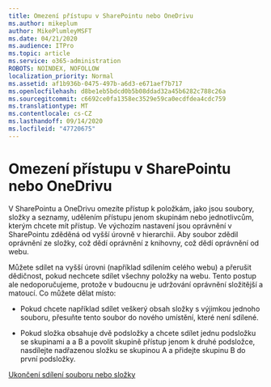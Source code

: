 ```yaml
---
title: Omezení přístupu v SharePointu nebo OneDrivu
ms.author: mikeplum
author: MikePlumleyMSFT
ms.date: 04/21/2020
ms.audience: ITPro
ms.topic: article
ms.service: o365-administration
ROBOTS: NOINDEX, NOFOLLOW
localization_priority: Normal
ms.assetid: af1b936b-0475-497b-a6d3-e671aef7b717
ms.openlocfilehash: d8be1eb5bdcd0b5b08ddad32a45b6282c788c26a
ms.sourcegitcommit: c6692ce0fa1358ec3529e59ca0ecdfdea4cdc759
ms.translationtype: MT
ms.contentlocale: cs-CZ
ms.lasthandoff: 09/14/2020
ms.locfileid: "47720675"
---
```

# <a name="restrict-access-in-sharepoint-or-onedrive"></a>Omezení přístupu v SharePointu nebo OneDrivu

V SharePointu a OneDrivu omezíte přístup k položkám, jako jsou soubory, složky a seznamy, udělením přístupu jenom skupinám nebo jednotlivcům, kterým chcete mít přístup. Ve výchozím nastavení jsou oprávnění v SharePointu zděděná od vyšší úrovně v hierarchii. Aby soubor zdědil oprávnění ze složky, což dědí oprávnění z knihovny, což dědí oprávnění od webu.
  
Můžete sdílet na vyšší úrovni (například sdílením celého webu) a přerušit dědičnost, pokud nechcete sdílet všechny položky na webu. Tento postup ale nedoporučujeme, protože v budoucnu je udržování oprávnění složitější a matoucí. Co můžete dělat místo:
  
- Pokud chcete například sdílet veškerý obsah složky s výjimkou jednoho souboru, přesuňte tento soubor do nového umístění, které není sdílené.
    
- Pokud složka obsahuje dvě podsložky a chcete sdílet jednu podsložku se skupinami a a B a povolit skupině přístup jenom k druhé podsložce, nasdílejte nadřazenou složku se skupinou A a přidejte skupinu B do první podsložky.
    
[Ukončení sdílení souboru nebo složky ](https://go.microsoft.com/fwlink/?linkid=2008861)
  

